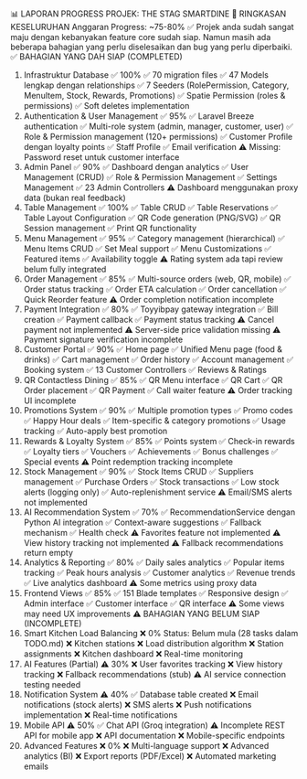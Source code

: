 📊 LAPORAN PROGRESS PROJEK: THE STAG SMARTDINE
🎯 RINGKASAN KESELURUHAN
Anggaran Progress: ~75-80% ✅ Projek anda sudah sangat maju dengan kebanyakan feature core sudah siap. Namun masih ada beberapa bahagian yang perlu diselesaikan dan bug yang perlu diperbaiki.
✅ BAHAGIAN YANG DAH SIAP (COMPLETED)
1. Infrastruktur Database ✅ 100%
✅ 70 migration files
✅ 47 Models lengkap dengan relationships
✅ 7 Seeders (RolePermission, Category, MenuItem, Stock, Rewards, Promotions)
✅ Spatie Permission (roles & permissions)
✅ Soft deletes implementation
2. Authentication & User Management ✅ 95%
✅ Laravel Breeze authentication
✅ Multi-role system (admin, manager, customer, user)
✅ Role & Permission management (120+ permissions)
✅ Customer Profile dengan loyalty points
✅ Staff Profile
✅ Email verification
⚠️ Missing: Password reset untuk customer interface
3. Admin Panel ✅ 90%
✅ Dashboard dengan analytics
✅ User Management (CRUD)
✅ Role & Permission Management
✅ Settings Management
✅ 23 Admin Controllers
⚠️ Dashboard menggunakan proxy data (bukan real feedback)
4. Table Management ✅ 100%
✅ Table CRUD
✅ Table Reservations
✅ Table Layout Configuration
✅ QR Code generation (PNG/SVG)
✅ QR Session management
✅ Print QR functionality
5. Menu Management ✅ 95%
✅ Category management (hierarchical)
✅ Menu Items CRUD
✅ Set Meal support
✅ Menu Customizations
✅ Featured items
✅ Availability toggle
⚠️ Rating system ada tapi review belum fully integrated
6. Order Management ✅ 85%
✅ Multi-source orders (web, QR, mobile)
✅ Order status tracking
✅ Order ETA calculation
✅ Order cancellation
✅ Quick Reorder feature
⚠️ Order completion notification incomplete
7. Payment Integration ✅ 80%
✅ Toyyibpay gateway integration
✅ Bill creation
✅ Payment callback
✅ Payment status tracking
⚠️ Cancel payment not implemented
⚠️ Server-side price validation missing
⚠️ Payment signature verification incomplete
8. Customer Portal ✅ 90%
✅ Home page
✅ Unified Menu page (food & drinks)
✅ Cart management
✅ Order history
✅ Account management
✅ Booking system
✅ 13 Customer Controllers
✅ Reviews & Ratings
9. QR Contactless Dining ✅ 85%
✅ QR Menu interface
✅ QR Cart
✅ QR Order placement
✅ QR Payment
✅ Call waiter feature
⚠️ Order tracking UI incomplete
10. Promotions System ✅ 90%
✅ Multiple promotion types
✅ Promo codes
✅ Happy Hour deals
✅ Item-specific & category promotions
✅ Usage tracking
✅ Auto-apply best promotion
11. Rewards & Loyalty System ✅ 85%
✅ Points system
✅ Check-in rewards
✅ Loyalty tiers
✅ Vouchers
✅ Achievements
✅ Bonus challenges
✅ Special events
⚠️ Point redemption tracking incomplete
12. Stock Management ✅ 90%
✅ Stock Items CRUD
✅ Suppliers management
✅ Purchase Orders
✅ Stock transactions
✅ Low stock alerts (logging only)
✅ Auto-replenishment service
⚠️ Email/SMS alerts not implemented
13. AI Recommendation System ✅ 70%
✅ RecommendationService dengan Python AI integration
✅ Context-aware suggestions
✅ Fallback mechanism
✅ Health check
⚠️ Favorites feature not implemented
⚠️ View history tracking not implemented
⚠️ Fallback recommendations return empty
14. Analytics & Reporting ✅ 80%
✅ Daily sales analytics
✅ Popular items tracking
✅ Peak hours analysis
✅ Customer analytics
✅ Revenue trends
✅ Live analytics dashboard
⚠️ Some metrics using proxy data
15. Frontend Views ✅ 85%
✅ 151 Blade templates
✅ Responsive design
✅ Admin interface
✅ Customer interface
✅ QR interface
⚠️ Some views may need UX improvements
⚠️ BAHAGIAN YANG BELUM SIAP (INCOMPLETE)
1. Smart Kitchen Load Balancing ❌ 0%
Status: Belum mula (28 tasks dalam TODO.md)
❌ Kitchen stations
❌ Load distribution algorithm
❌ Station assignments
❌ Kitchen dashboard
❌ Real-time monitoring
2. AI Features (Partial) ⚠️ 30%
❌ User favorites tracking
❌ View history tracking
❌ Fallback recommendations (stub)
⚠️ AI service connection testing needed
3. Notification System ⚠️ 40%
✅ Database table created
❌ Email notifications (stock alerts)
❌ SMS alerts
❌ Push notifications implementation
❌ Real-time notifications
4. Mobile API ⚠️ 50%
✅ Chat API (Groq integration)
⚠️ Incomplete REST API for mobile app
❌ API documentation
❌ Mobile-specific endpoints
5. Advanced Features ❌ 0%
❌ Multi-language support
❌ Advanced analytics (BI)
❌ Export reports (PDF/Excel)
❌ Automated marketing emails